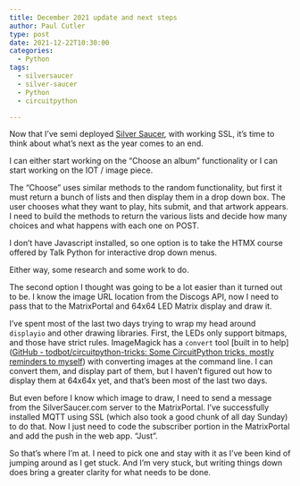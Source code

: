```yaml
---
title: December 2021 update and next steps
author: Paul Cutler 
type: post 
date: 2021-12-22T10:30:00
categories:
  - Python
tags:
  - silversaucer
  - silver-saucer
  - Python
  - circuitpython

---
```


Now that I’ve semi deployed [Silver Saucer](https://silversaucer.com), with working SSL, it’s time to think about what’s next as the year comes to an end.

I can either start working on the “Choose an album” functionality or I can start working on the IOT / image piece.

The “Choose” uses similar methods to the random functionality, but first it must return a bunch of lists and then display them in a drop down box.  The user chooses what they want to play, hits submit, and that artwork appears. 
I need to build the methods to return the various lists and decide how many choices and what happens with each one on POST.

I don’t have Javascript installed, so one option is to take the HTMX course offered by Talk Python for interactive drop down menus.  

Either way, some research and some work to do.

The second option I thought was going to be a lot easier than it turned out to be.  I know the image URL location from the Discogs API, now I need to pass that to the MatrixPortal  and 64x64 LED Matrix display and draw it. 

I’ve spent most of the last two days trying to wrap my head around `displayio` and other drawing libraries.  First, the LEDs only support bitmaps, and those have strict rules.  ImageMagick has a `convert` tool [built in to help]([GitHub - todbot/circuitpython-tricks: Some CircuitPython tricks, mostly reminders to myself](https://github.com/todbot/circuitpython-tricks#image-slideshow)) with converting images at the command line.  I can convert them, and display part of them, but I haven’t figured out how to display them at 64x64x yet, and that’s been most of the last two days.

But even before I know which image to draw, I need to send a message from the SilverSaucer.com server to the MatrixPortal.  I’ve successfully installed MQTT using SSL (which also took a good chunk of all day Sunday) to do that.  Now I just need to code the subscriber portion in the MatrixPortal and add the push in the web app.  “Just”. 

So that’s where I’m at.  I need to pick one and stay with it as I’ve been kind of jumping around as I get stuck.  And I’m very stuck, but writing things down does bring a greater clarity for what needs to be done.
